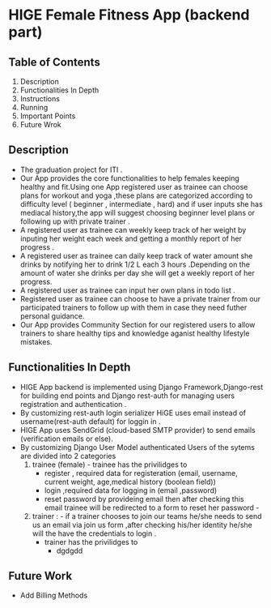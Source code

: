 # HIGE Female Fitness App (backend part)

## Table of Contents

1. Description
2. Functionalities In Depth
3. Instructions
4. Running
5. Important Points
6. Future Wrok
## Description
- The graduation project for ITI .
- Our App provides the core functionalities to help females keeping healthy and fit.Using one App registered user as trainee can choose plans for workout and yoga   ,these plans are categorized according to difficulty level ( beginner , intermediate , hard) and if user inputs she has mediacal history,the app will suggest
  choosing beginner level plans or following up with private trainer .
- A registered user as trainee can weekly keep track of her weight by inputing her weight each week and getting a monthly report of her progress .
- A registered user as trainee can daily keep track of water amount she drinks by notifying her to drink 1/2 L each 3 hours .Depending on the amount of water she drinks per day she will get a weekly report of her progress.
- A registered user as trainee can input her own plans in todo list .
- Registered user as trainee can choose to have a private trainer from our participated trainers to follow up with them in case they need futher personal       guidance.
- Our App provides Community Section for our registered users to allow trainers to share healthy tips and knowledge aganist healthy lifestyle mistakes.

 ## Functionalities In Depth
 - HIGE App backend is implemented using Django Framework,Django-rest for building end points and Django rest-auth for managing users registration and authentication .
 - By customizing rest-auth login serializer HiGE uses email instead of username(rest-auth default) for loggin in .
 - HIGE App uses SendGrid (cloud-based SMTP provider) to send emails (verification emails or else).
 - By customizing Django User Model authenticated Users of the sytems are divided into 2 categories 
     1.  trainee (female)
        - trainee has the privilidges to 
            - register , required data for registeration (email, username, current weight, age,medical history (boolean field))
            - login ,required data for logging in (email ,password)
            - reset password by provideing email then after checking this email trainee will be redirected to a form to reset her password
        -
     2.  trainer :
        - if a trainer chooses to join our teams he/she needs to send us an email via join us form ,after checking his/her identity he/she will the
               have the credentials to login .
            - trainer has the privilidges to 
                - dgdgdd
              
          














## Future Work
- Add Billing Methods
